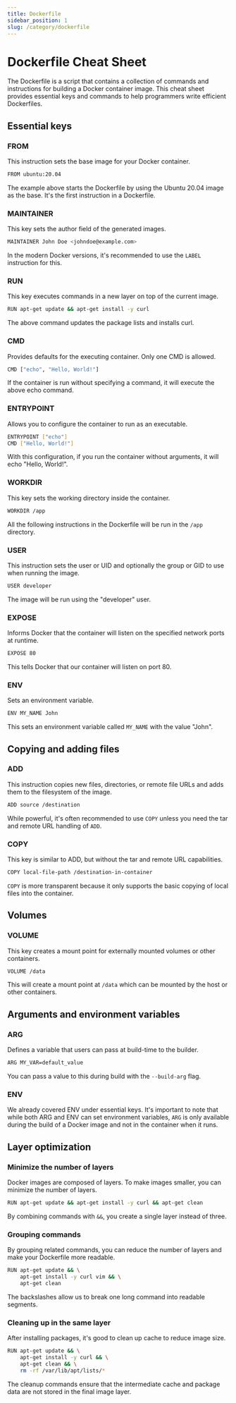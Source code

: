 ```yaml
---
title: Dockerfile 
sidebar_position: 1
slug: /category/dockerfile  
---
```


# Dockerfile Cheat Sheet

The Dockerfile is a script that contains a collection of commands and instructions for building a Docker container image. This cheat sheet provides essential keys and commands to help programmers write efficient Dockerfiles.

## Essential keys

### FROM

This instruction sets the base image for your Docker container. 

```bash
FROM ubuntu:20.04
```

The example above starts the Dockerfile by using the Ubuntu 20.04 image as the base. It's the first instruction in a Dockerfile.

### MAINTAINER

This key sets the author field of the generated images.

```bash
MAINTAINER John Doe <johndoe@example.com>
```

In the modern Docker versions, it's recommended to use the <code>LABEL</code> instruction for this.

### RUN

This key executes commands in a new layer on top of the current image.

```bash
RUN apt-get update && apt-get install -y curl
```

The above command updates the package lists and installs curl.

### CMD

Provides defaults for the executing container. Only one CMD is allowed.

```bash
CMD ["echo", "Hello, World!"]
```

If the container is run without specifying a command, it will execute the above echo command.

### ENTRYPOINT

Allows you to configure the container to run as an executable.

```bash
ENTRYPOINT ["echo"]
CMD ["Hello, World!"]
```

With this configuration, if you run the container without arguments, it will echo "Hello, World!".

### WORKDIR

This key sets the working directory inside the container.

```bash
WORKDIR /app
```

All the following instructions in the Dockerfile will be run in the <code>/app</code> directory.

### USER

This instruction sets the user or UID and optionally the group or GID to use when running the image.

```bash
USER developer
```

The image will be run using the "developer" user.

### EXPOSE

Informs Docker that the container will listen on the specified network ports at runtime.

```bash
EXPOSE 80
```

This tells Docker that our container will listen on port 80.

### ENV

Sets an environment variable.

```bash
ENV MY_NAME John
```

This sets an environment variable called <code>MY_NAME</code> with the value "John".

## Copying and adding files

### ADD

This instruction copies new files, directories, or remote file URLs and adds them to the filesystem of the image.

```bash
ADD source /destination
```

While powerful, it's often recommended to use <code>COPY</code> unless you need the tar and remote URL handling of <code>ADD</code>.

### COPY

This key is similar to ADD, but without the tar and remote URL capabilities.

```bash
COPY local-file-path /destination-in-container
```

<code>COPY</code> is more transparent because it only supports the basic copying of local files into the container.

## Volumes

### VOLUME

This key creates a mount point for externally mounted volumes or other containers.

```bash
VOLUME /data
```

This will create a mount point at <code>/data</code> which can be mounted by the host or other containers.

## Arguments and environment variables

### ARG

Defines a variable that users can pass at build-time to the builder.

```bash
ARG MY_VAR=default_value
```

You can pass a value to this during build with the <code>--build-arg</code> flag.

### ENV

We already covered ENV under essential keys. It's important to note that while both ARG and ENV can set environment variables, <code>ARG</code> is only available during the build of a Docker image and not in the container when it runs.

## Layer optimization

### Minimize the number of layers

Docker images are composed of layers. To make images smaller, you can minimize the number of layers.

```bash
RUN apt-get update && apt-get install -y curl && apt-get clean
```

By combining commands with <code>&&</code>, you create a single layer instead of three.

### Grouping commands

By grouping related commands, you can reduce the number of layers and make your Dockerfile more readable.

```bash
RUN apt-get update && \
    apt-get install -y curl vim && \
    apt-get clean
```

The backslashes allow us to break one long command into readable segments.

### Cleaning up in the same layer

After installing packages, it's good to clean up cache to reduce image size.

```bash
RUN apt-get update && \
    apt-get install -y curl && \
    apt-get clean && \
    rm -rf /var/lib/apt/lists/*
```

The cleanup commands ensure that the intermediate cache and package data are not stored in the final image layer.
